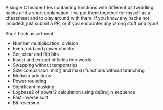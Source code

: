 A single C header files containing functions with different bit twiddling hacks and a short explanation.
I've put them together for myself as a cheatsheet and to play around with them.
If you know any hacks not included, just submit a PR, or if you encounter any wrong stuff or a typo!

Short hack assortment:
* Number multiplication, division
* Even, odd and power checks
* Set, clear and flip bits
* Insert and extract bitfields into words
* Swapping without temporaries
* Size comparison: min() and max() functions without branching
* Modular additions
* Power rounding
* Significant masking
* Logbase2 of power2 calculation using deBruijin sequence
* Fast inverse sqrt
* Bit reversion